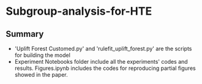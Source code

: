 # Subgroup-analysis-for-HTE

## Summary
- 'Uplift Forest Customed.py' and 'rulefit_uplift_forest.py' are the scripts for building the model
- Experiment Notebooks folder include all the experiments' codes and results. Figures.ipynb includes the codes for reproducing partial figures showed in the paper. 